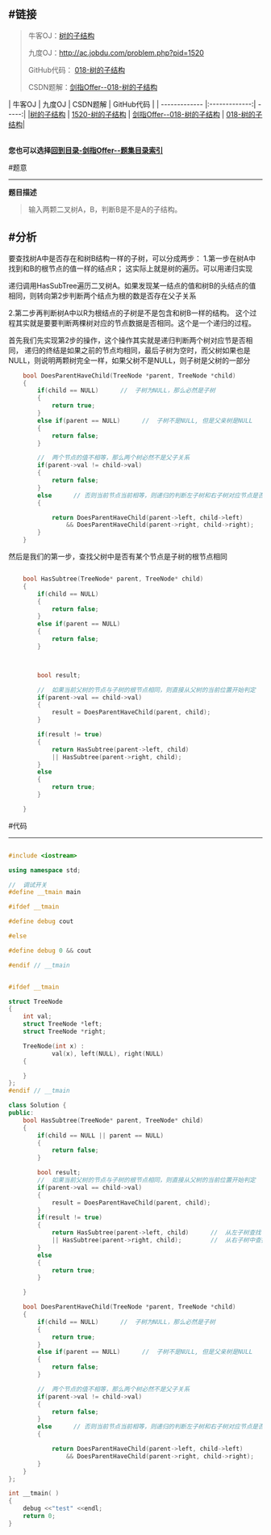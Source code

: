 #链接
------- 

>牛客OJ：[树的子结构](http://www.nowcoder.com/practice/6e196c44c7004d15b1610b9afca8bd88?tpId=13&tqId=11170&rp=1&ru=/ta/coding-interviews&qru=/ta/coding-interviews/question-ranking)
> 
>九度OJ：http://ac.jobdu.com/problem.php?pid=1520
> 
>GitHub代码： [018-树的子结构](https://github.com/gatieme/CodingInterviews/tree/master/018-树的子结构)
>
>CSDN题解：[剑指Offer--018-树的子结构](http://blog.csdn.net/gatieme/article/details/51151916)


| 牛客OJ | 九度OJ | CSDN题解 | GitHub代码 | 
| ------------- |:-------------:| -----:| 
|[树的子结构](http://www.nowcoder.com/practice/6e196c44c7004d15b1610b9afca8bd88?tpId=13&tqId=11170&rp=1&ru=/ta/coding-interviews&qru=/ta/coding-interviews/question-ranking) | [1520-树的子结构](http://ac.jobdu.com/problem.php?pid=1520) | [剑指Offer--018-树的子结构](http://blog.csdn.net/gatieme/article/details/51151916) | [018-树的子结构](https://github.com/gatieme/CodingInterviews/tree/master/018-树的子结构)|


<br>**您也可以选择[回到目录-剑指Offer--题集目录索引](http://blog.csdn.net/gatieme/article/details/51916802)**




#题意

-------

**题目描述**


>输入两颗二叉树A，B，判断B是不是A的子结构。

#分析
-------

要查找树A中是否存在和树B结构一样的子树，可以分成两步：
1.第一步在树A中找到和B的根节点的值一样的结点R；
这实际上就是树的遍历。可以用递归实现

递归调用HasSubTree遍历二叉树A。如果发现某一结点的值和树B的头结点的值相同，则转向第2步判断两个结点为根的数是否存在父子关系

2.第二步再判断树A中以R为根结点的子树是不是包含和树B一样的结构。
这个过程其实就是要要判断两棵树对应的节点数据是否相同。这个是一个递归的过程。

首先我们先实现第2步的操作，这个操作其实就是递归判断两个树对应节是否相同，
递归的终结是如果之前的节点均相同，最后子树为空时，而父树如果也是NULL，则说明两颗树完全一样，如果父树不是NULL，则子树是父树的一部分
```cpp
    bool DoesParentHaveChild(TreeNode *parent, TreeNode *child)
    {
        if(child == NULL)      //  子树为NULL，那么必然是子树
        {
            return true;
        }
        else if(parent == NULL)      //  子树不是NULL, 但是父亲树是NULL
        {
            return false;
        }

        //  两个节点的值不相等，那么两个树必然不是父子关系
        if(parent->val != child->val)
        {
            return false;
        }
        else      // 否则当前节点当前相等，则递归的判断左子树和右子树对应节点是否相同
        {

            return DoesParentHaveChild(parent->left, child->left)
                && DoesParentHaveChild(parent->right, child->right);
        }
    }
```


然后是我们的第一步，查找父树中是否有某个节点是子树的根节点相同
```cpp

    bool HasSubtree(TreeNode* parent, TreeNode* child)
    {
        if(child == NULL)
        {
            return false;
        }
        else if(parent == NULL)
        {
            return false;
        }



        bool result;

        //  如果当前父树的节点与子树的根节点相同，则直接从父树的当前位置开始判定
        if(parent->val == child->val)
        {
            result = DoesParentHaveChild(parent, child);
        }

        if(result != true)
        {
            return HasSubtree(parent->left, child)
            || HasSubtree(parent->right, child);
        }
        else
        {
            return true;
        }

    }

```





#代码

-------

```cpp

#include <iostream>

using namespace std;

//  调试开关
#define __tmain main

#ifdef __tmain

#define debug cout

#else

#define debug 0 && cout

#endif // __tmain


#ifdef __tmain

struct TreeNode
{
	int val;
	struct TreeNode *left;
	struct TreeNode *right;

	TreeNode(int x) :
			val(x), left(NULL), right(NULL)
    {

	}
};
#endif // __tmain

class Solution {
public:
    bool HasSubtree(TreeNode* parent, TreeNode* child)
    {
        if(child == NULL || parent == NULL)
        {
            return false;
        }

        bool result;
        //  如果当前父树的节点与子树的根节点相同，则直接从父树的当前位置开始判定
        if(parent->val == child->val)
        {
            result = DoesParentHaveChild(parent, child);
        }
        if(result != true)
        {
            return HasSubtree(parent->left, child)      //  从左子树查找
            || HasSubtree(parent->right, child);        //  从右子树中查找
        }
        else
        {
            return true;
        }

    }

    bool DoesParentHaveChild(TreeNode *parent, TreeNode *child)
    {
        if(child == NULL)      //  子树为NULL，那么必然是子树
        {
            return true;
        }
        else if(parent == NULL)      //  子树不是NULL, 但是父亲树是NULL
        {
            return false;
        }

        //  两个节点的值不相等，那么两个树必然不是父子关系
        if(parent->val != child->val)
        {
            return false;
        }
        else      // 否则当前节点当前相等，则递归的判断左子树和右子树对应节点是否相同
        {

            return DoesParentHaveChild(parent->left, child->left)
                && DoesParentHaveChild(parent->right, child->right);
        }
    }
};

int __tmain( )
{
    debug <<"test" <<endl;
    return 0;
}




```
